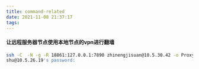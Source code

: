 ```yaml
---
title: command-related
date: 2021-11-08 21:37:17
tags:
---
```


#### 让远程服务器节点使用本地节点的vpn进行翻墙

``` bash
ssh -C  -N -g -R 18861:127.0.0.1:7890 zhinengjisuan@10.5.30.42 -o ProxyCommand="ssh shu@10.5.26.19 -W %h:%p"
shu@10.5.26.19's password: 
```
